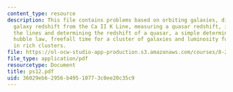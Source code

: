 ```yaml
---
content_type: resource
description: This file contains problems based on orbiting galaxies, distance determinations,
  galaxy redshift from the Ca II K Line, measuring a quasar redshift, identifying
  the lines and determining the redshift of a quasar, a simple determination of the
  hubble law, freefall time for a cluster of galaxies and luminosity function of galaxies
  in rich clusters.
file: https://ol-ocw-studio-app-production.s3.amazonaws.com/courses/8-282j-introduction-to-astronomy-spring-2006/36029eb62956b49510773c0ee20c35c9_ps12.pdf
file_type: application/pdf
resourcetype: Document
title: ps12.pdf
uid: 36029eb6-2956-b495-1077-3c0ee20c35c9
---
```

